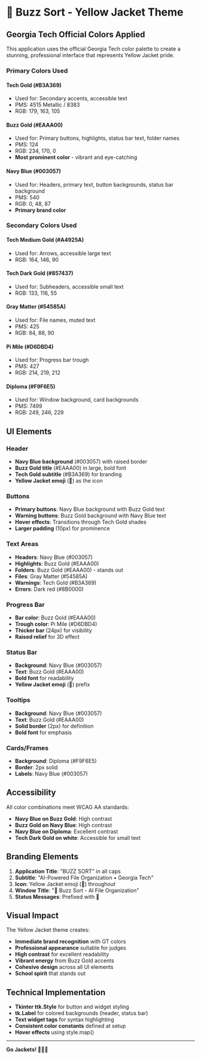 # 🐝 Buzz Sort - Yellow Jacket Theme

## Georgia Tech Official Colors Applied

This application uses the official Georgia Tech color palette to create a stunning, professional interface that represents Yellow Jacket pride.

### Primary Colors Used

#### Tech Gold (#B3A369)
- Used for: Secondary accents, accessible text
- PMS: 4515 Metallic / 8383
- RGB: 179, 163, 105

#### Buzz Gold (#EAAA00)
- Used for: Primary buttons, highlights, status bar text, folder names
- PMS: 124
- RGB: 234, 170, 0
- **Most prominent color** - vibrant and eye-catching

#### Navy Blue (#003057)
- Used for: Headers, primary text, button backgrounds, status bar background
- PMS: 540
- RGB: 0, 48, 87
- **Primary brand color**

### Secondary Colors Used

#### Tech Medium Gold (#A4925A)
- Used for: Arrows, accessible large text
- RGB: 164, 146, 90

#### Tech Dark Gold (#857437)
- Used for: Subheaders, accessible small text
- RGB: 133, 116, 55

#### Gray Matter (#54585A)
- Used for: File names, muted text
- PMS: 425
- RGB: 84, 88, 90

#### Pi Mile (#D6DBD4)
- Used for: Progress bar trough
- PMS: 427
- RGB: 214, 219, 212

#### Diploma (#F9F6E5)
- Used for: Window background, card backgrounds
- PMS: 7499
- RGB: 249, 246, 229

## UI Elements

### Header
- **Navy Blue background** (#003057) with raised border
- **Buzz Gold title** (#EAAA00) in large, bold font
- **Tech Gold subtitle** (#B3A369) for branding
- **Yellow Jacket emoji** (🐝) as the icon

### Buttons
- **Primary buttons**: Navy Blue background with Buzz Gold text
- **Warning buttons**: Buzz Gold background with Navy Blue text
- **Hover effects**: Transitions through Tech Gold shades
- **Larger padding** (10px) for prominence

### Text Areas
- **Headers**: Navy Blue (#003057)
- **Highlights**: Buzz Gold (#EAAA00)
- **Folders**: Buzz Gold (#EAAA00) - stands out
- **Files**: Gray Matter (#54585A)
- **Warnings**: Tech Gold (#B3A369)
- **Errors**: Dark red (#8B0000)

### Progress Bar
- **Bar color**: Buzz Gold (#EAAA00)
- **Trough color**: Pi Mile (#D6DBD4)
- **Thicker bar** (24px) for visibility
- **Raised relief** for 3D effect

### Status Bar
- **Background**: Navy Blue (#003057)
- **Text**: Buzz Gold (#EAAA00)
- **Bold font** for readability
- **Yellow Jacket emoji** (🐝) prefix

### Tooltips
- **Background**: Navy Blue (#003057)
- **Text**: Buzz Gold (#EAAA00)
- **Solid border** (2px) for definition
- **Bold font** for emphasis

### Cards/Frames
- **Background**: Diploma (#F9F6E5)
- **Border**: 2px solid
- **Labels**: Navy Blue (#003057)

## Accessibility

All color combinations meet WCAG AA standards:
- **Navy Blue on Buzz Gold**: High contrast
- **Buzz Gold on Navy Blue**: High contrast
- **Navy Blue on Diploma**: Excellent contrast
- **Tech Dark Gold on white**: Accessible for small text

## Branding Elements

1. **Application Title**: "BUZZ SORT" in all caps
2. **Subtitle**: "AI-Powered File Organization • Georgia Tech"
3. **Icon**: Yellow Jacket emoji (🐝) throughout
4. **Window Title**: "🐝 Buzz Sort - AI File Organization"
5. **Status Messages**: Prefixed with 🐝

## Visual Impact

The Yellow Jacket theme creates:
- **Immediate brand recognition** with GT colors
- **Professional appearance** suitable for judges
- **High contrast** for excellent readability
- **Vibrant energy** from Buzz Gold accents
- **Cohesive design** across all UI elements
- **School spirit** that stands out

## Technical Implementation

- **Tkinter ttk.Style** for button and widget styling
- **tk.Label** for colored backgrounds (header, status bar)
- **Text widget tags** for syntax highlighting
- **Consistent color constants** defined at setup
- **Hover effects** using style.map()

---

**Go Jackets! 🐝💛💙**
